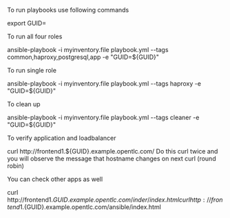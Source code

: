 To run playbooks use following commands

export GUID=<your GUID>

To run all four roles

ansible-playbook -i myinventory.file playbook.yml --tags common,haproxy,postgresql,app  -e "GUID=${GUID}"

To run single role

ansible-playbook -i myinventory.file playbook.yml --tags haproxy  -e "GUID=${GUID}"


To clean up 

ansible-playbook -i myinventory.file playbook.yml --tags cleaner  -e "GUID=${GUID}"


To verify application and loadbalancer

curl http://frontend1.${GUID}.example.opentlc.com/
Do this curl twice and you will observe the message that hostname changes on next curl (round robin)

You can check other apps as well

curl http://frontend1.${GUID}.example.opentlc.com/inder/index.html
curl http://frontend1.${GUID}.example.opentlc.com/ansible/index.html
